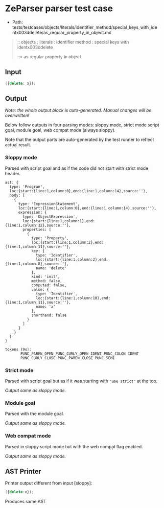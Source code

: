 # ZeParser parser test case

- Path: tests/testcases/objects/literals/identifier_method/special_keys_with_identx003ddelete/as_regular_property_in_object.md

> :: objects : literals : identifier method : special keys with identx003ddelete
>
> ::> as regular property in object

## Input

`````js
({delete: x});
`````

## Output

_Note: the whole output block is auto-generated. Manual changes will be overwritten!_

Below follow outputs in four parsing modes: sloppy mode, strict mode script goal, module goal, web compat mode (always sloppy).

Note that the output parts are auto-generated by the test runner to reflect actual result.

### Sloppy mode

Parsed with script goal and as if the code did not start with strict mode header.

`````
ast: {
  type: 'Program',
  loc:{start:{line:1,column:0},end:{line:1,column:14},source:''},
  body: [
    {
      type: 'ExpressionStatement',
      loc:{start:{line:1,column:0},end:{line:1,column:14},source:''},
      expression: {
        type: 'ObjectExpression',
        loc:{start:{line:1,column:1},end:{line:1,column:12},source:''},
        properties: [
          {
            type: 'Property',
            loc:{start:{line:1,column:2},end:{line:1,column:11},source:''},
            key: {
              type: 'Identifier',
              loc:{start:{line:1,column:2},end:{line:1,column:8},source:''},
              name: 'delete'
            },
            kind: 'init',
            method: false,
            computed: false,
            value: {
              type: 'Identifier',
              loc:{start:{line:1,column:10},end:{line:1,column:11},source:''},
              name: 'x'
            },
            shorthand: false
          }
        ]
      }
    }
  ]
}

tokens (9x):
       PUNC_PAREN_OPEN PUNC_CURLY_OPEN IDENT PUNC_COLON IDENT
       PUNC_CURLY_CLOSE PUNC_PAREN_CLOSE PUNC_SEMI
`````

### Strict mode

Parsed with script goal but as if it was starting with `"use strict"` at the top.

_Output same as sloppy mode._

### Module goal

Parsed with the module goal.

_Output same as sloppy mode._

### Web compat mode

Parsed in sloppy script mode but with the web compat flag enabled.

_Output same as sloppy mode._

## AST Printer

Printer output different from input [sloppy]:

````js
({delete:x});
````

Produces same AST
